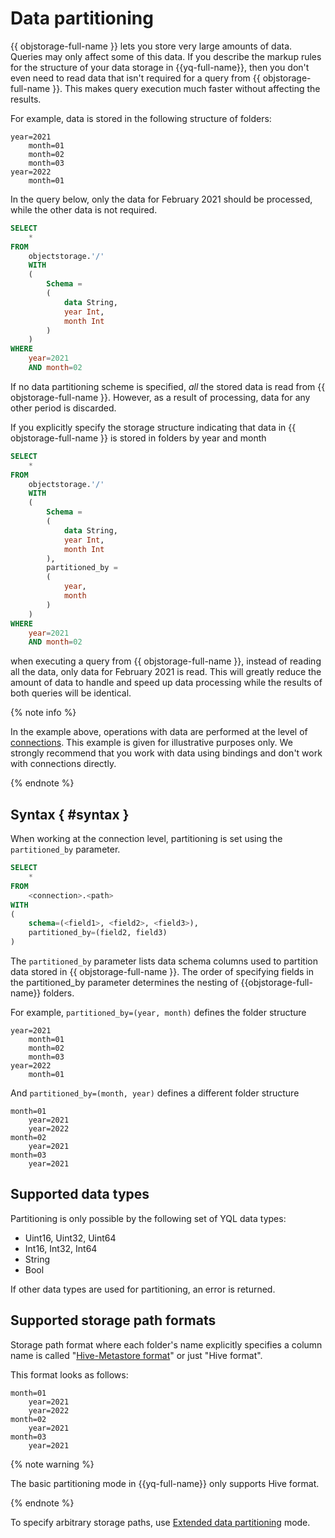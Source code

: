 # Data partitioning

{{ objstorage-full-name }} lets you store very large amounts of data. Queries may only affect some of this data. If you describe the markup rules for the structure of your data storage in {{yq-full-name}}, then you don't even need to read data that isn't required for a query from {{ objstorage-full-name }}. This makes query execution much faster without affecting the results.

For example, data is stored in the following structure of folders:

```
year=2021
    month=01
    month=02
    month=03
year=2022
    month=01
```

In the query below, only the data for February 2021 should be processed, while the other data is not required.

```sql
SELECT
    *
FROM
    objectstorage.'/'
    WITH
    (
        Schema =
        (
            data String,
            year Int,
            month Int
        )
    )
WHERE
    year=2021
    AND month=02
```

If no data partitioning scheme is specified, _all_ the stored data is read from {{ objstorage-full-name }}. However, as a result of processing, data for any other period is discarded.

If you explicitly specify the storage structure indicating that data in {{ objstorage-full-name }} is stored in folders by year and month
```sql
SELECT
    *
FROM
    objectstorage.'/'
    WITH
    (
        Schema =
        (
            data String,
            year Int,
            month Int
        ),
        partitioned_by =
        (
            year,
            month
        )
    )
WHERE
    year=2021
    AND month=02
```

when executing a query from {{ objstorage-full-name }}, instead of reading all the data, only data for February 2021 is read. This will greatly reduce the amount of data to handle and speed up data processing while the results of both queries will be identical.

{% note info %}

In the example above, operations with data are performed at the level of [connections](glossary.md#connection). This example is given for illustrative purposes only. We strongly recommend that you work with data using bindings and don't work with connections directly.

{% endnote %}

## Syntax { #syntax }

When working at the connection level, partitioning is set using the `partitioned_by` parameter.

```sql
SELECT
    *
FROM
    <connection>.<path>
WITH
(
    schema=(<field1>, <field2>, <field3>),
    partitioned_by=(field2, field3)
)
```


The `partitioned_by` parameter lists data schema columns used to partition data stored in {{ objstorage-full-name }}. The order of specifying fields in the partitioned_by parameter determines the nesting of {{objstorage-full-name}} folders.

For example, `partitioned_by=(year, month)` defines the folder structure

```
year=2021
    month=01
    month=02
    month=03
year=2022
    month=01
```

And `partitioned_by=(month, year)` defines a different folder structure

```
month=01
    year=2021
    year=2022
month=02
    year=2021
month=03
    year=2021
```

## Supported data types

Partitioning is only possible by the following set of YQL data types:
- Uint16, Uint32, Uint64
- Int16, Int32, Int64
- String
- Bool

If other data types are used for partitioning, an error is returned.

## Supported storage path formats

Storage path format where each folder's name explicitly specifies a column name is called "[Hive-Metastore format](https://en.wikipedia.org/wiki/Apache_Hive)" or just "Hive format".

This format looks as follows:
```
month=01
    year=2021
    year=2022
month=02
    year=2021
month=03
    year=2021
```

{% note warning %}

The basic partitioning mode in {{yq-full-name}} only supports Hive format.

{% endnote %}

To specify arbitrary storage paths, use [Extended data partitioning](partition-projection.md) mode.
